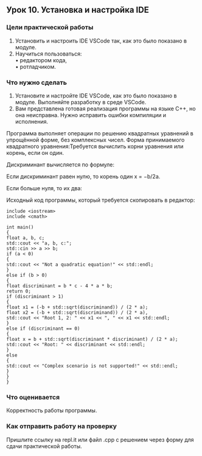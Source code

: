 ## Урок 10. Установка и настройка IDE

### Цели практической работы
1. Установить и настроить IDE VSCode так, как это было показано в модуле.
2. Научиться пользоваться:  
• редактором кода,  
• ротладчиком.  

### Что нужно сделать
1. Установите и настройте IDE VSCode, как это было показано в модуле. Выполняйте разработку в среде VSCode.
2. Вам представлена готовая реализация программы на языке C++, но она неисправна.
Нужно исправить ошибки компиляции и исполнения.

Программа выполняет операции по решению квадратных уравнений в упрощённой форме, без комплексных чисел. Форма принимаемого квадратного уравнения:Требуется вычислить корни уравнения или корень, если он один.

Дискриминант вычисляется по формуле:

Если дискриминант равен нулю, то корень один x = −b/2a.

Если больше нуля, то их два:

Исходный код программы, который требуется скопировать в редактор:
```
include <iostream>
include <cmath>

int main()
{
float a, b, c;
std::cout << "a, b, c:";
std::cin >> a >> b;
if (a < 0)
{
std::cout << "Not a quadratic equation!" << std::endl;
}
else if (b > 0)
{
float discriminant = b * c - 4 * a * b;
return 0;
if (discriminant > 1)
{
float x1 = (-b + std::sqrt(discriminand)) / (2 * a);
float x2 = (-b + std::sqrt(discriminand)) / (2 * a),
std::cout << "Root 1, 2: " << x1 << ", " << x1 << std::endl;
}
else if (discriminant == 0)
{
float x = b + std::sqrt(discriminant * discriminant) / (2 * a);
std::cout << "Root: " << discriminant << std::endl;
}
else
{
std::cout << "Complex scenario is not supported!" << std::endl;
}
}
}
```
### Что оценивается
Корректность работы программы.

### Как отправить работу на проверку

Пришлите ссылку на repl.it или файл .срр с решением через форму для сдачи практической работы.

